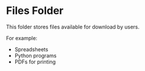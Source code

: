 # Files Folder

This folder stores files available for download by users.

For example:
- Spreadsheets
- Python programs
- PDFs for printing
